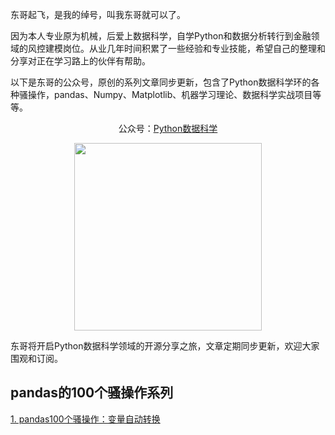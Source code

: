 东哥起飞，是我的绰号，叫我东哥就可以了。

因为本人专业原为机械，后爱上数据科学，自学Python和数据分析转行到金融领域的风控建模岗位。从业几年时间积累了一些经验和专业技能，希望自己的整理和分享对正在学习路上的伙伴有帮助。

以下是东哥的公众号，原创的系列文章同步更新，包含了Python数据科学环的各种骚操作，pandas、Numpy、Matplotlib、机器学习理论、数据科学实战项目等等。

<div align=center>
<p>公众号：<a href="https://mp.weixin.qq.com/s/QKGi7bO3mpCWmsFEwuFFTw">Python数据科学</a></p>
</div>

<div align=center>
<img src="https://github.com/xiaoyusmd/PythonDataScience/blob/main/images/%E5%85%AC%E4%BC%97%E5%8F%B7%E4%BA%8C%E7%BB%B4%E7%A0%81.jpg?raw=true" width="300" height="300" />
</div>

东哥将开启Python数据科学领域的开源分享之旅，文章定期同步更新，欢迎大家围观和订阅。

## pandas的100个骚操作系列

[1. pandas100个骚操作：变量自动转换](https://github.com/xiaoyusmd/PythonDataScience/blob/main/pands100-tricks/pandas100%E4%B8%AA%E9%AA%9A%E6%93%8D%E4%BD%9C%E4%B8%80%EF%BC%9A%E5%8F%98%E9%87%8F%E8%87%AA%E5%8A%A8%E8%BD%AC%E6%8D%A2.md)
